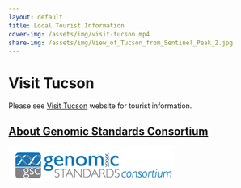 ```yaml
---
layout: default
title: Local Tourist Information
cover-img: /assets/img/visit-tucson.mp4
share-img: /assets/img/View_of_Tucson_from_Sentinel_Peak_2.jpg
---
```


# Visit Tucson

Please see <a href="https://www.visittucson.org/plan-your-visit/transportation/getting-to-tucson/" target=_blank>Visit Tucson</a> website for tourist information.



## [About Genomic Standards Consortium](https://www.gensc.org/)
![GenSC logo](../assets/img/gsc_logo_sml.png)








